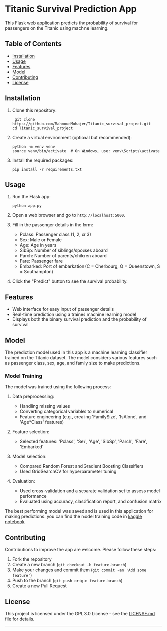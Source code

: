 # Titanic Survival Prediction App

This Flask web application predicts the probability of survival for passengers on the Titanic using machine learning.

## Table of Contents

- [Installation](#installation)
- [Usage](#usage)
- [Features](#features)
- [Model](#model)
- [Contributing](#contributing)
- [License](#license)

## Installation

1. Clone this repository:
   ```
    git clone https://github.com/MahmoudMohajer/Titanic_survival_project.git
   cd Titanic_survival_project
   ```

2. Create a virtual environment (optional but recommended):
   ```
   python -m venv venv
   source venv/bin/activate  # On Windows, use: venv\Scripts\activate
   ```

3. Install the required packages:
   ```
   pip install -r requirements.txt
   ```

## Usage

1. Run the Flask app:
   ```
   python app.py
   ```

2. Open a web browser and go to `http://localhost:5000`.

3. Fill in the passenger details in the form:
   - Pclass: Passenger class (1, 2, or 3)
   - Sex: Male or Female
   - Age: Age in years
   - SibSp: Number of siblings/spouses aboard
   - Parch: Number of parents/children aboard
   - Fare: Passenger fare
   - Embarked: Port of embarkation (C = Cherbourg, Q = Queenstown, S = Southampton)

4. Click the "Predict" button to see the survival probability.

## Features

- Web interface for easy input of passenger details
- Real-time prediction using a trained machine learning model
- Displays both the binary survival prediction and the probability of survival

## Model

The prediction model used in this app is a machine learning classifier trained on the Titanic dataset. The model considers various features such as passenger class, sex, age, and family size to make predictions.

### Model Training

The model was trained using the following process:

1. Data preprocessing:
   - Handling missing values
   - Converting categorical variables to numerical
   - Feature engineering (e.g., creating 'FamilySize', 'IsAlone', and 'Age*Class' features)

2. Feature selection:
   - Selected features: 'Pclass', 'Sex', 'Age', 'SibSp', 'Parch', 'Fare', 'Embarked'

3. Model selection:
   - Compared Random Forest and Gradient Boosting Classifiers
   - Used GridSearchCV for hyperparameter tuning

4. Evaluation:
   - Used cross-validation and a separate validation set to assess model performance
   - Evaluated using accuracy, classification report, and confusion matrix

The best performing model was saved and is used in this application for making predictions.
 you can find the model training code in [kaggle notebook](https://www.kaggle.com/code/mahmoodmohajer/titanic-2)
## Contributing

Contributions to improve the app are welcome. Please follow these steps:

1. Fork the repository
2. Create a new branch (`git checkout -b feature-branch`)
3. Make your changes and commit them (`git commit -am 'Add some feature'`)
4. Push to the branch (`git push origin feature-branch`)
5. Create a new Pull Request

## License

This project is licensed under the GPL 3.0 License - see the [LICENSE.md](LICENSE.md) file for details.

---
